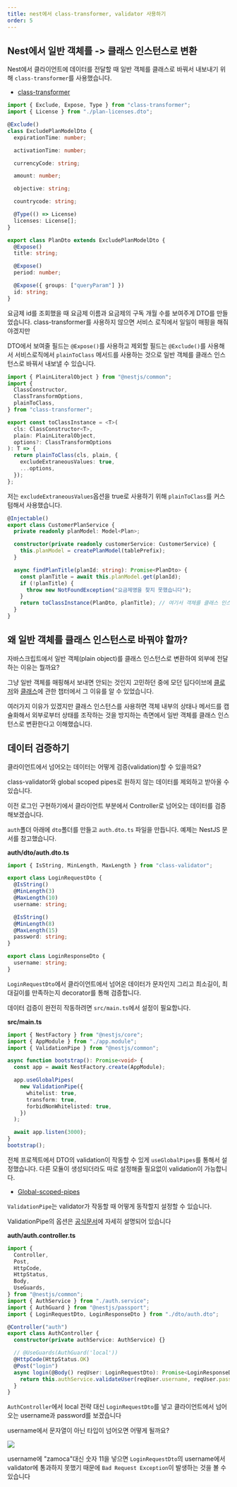 ```yaml
---
title: nest에서 class-transformer, validator 사용하기
order: 5
---
```


## Nest에서 일반 객체를 -> 클래스 인스턴스로 변환

Nest에서 클라이언트에 데이터를 전달할 때 일반 객체를 클래스로 바꿔서 내보내기 위해
`class-transformer`를 사용했습니다.

- [class-transformer](https://github.com/typestack/class-transformer)

```ts
import { Exclude, Expose, Type } from "class-transformer";
import { License } from "./plan-licenses.dto";

@Exclude()
class ExcludePlanModelDto {
  expirationTime: number;

  activationTime: number;

  currencyCode: string;

  amount: number;

  objective: string;

  countrycode: string;

  @Type(() => License)
  licenses: License[];
}

export class PlanDto extends ExcludePlanModelDto {
  @Expose()
  title: string;

  @Expose()
  period: number;

  @Expose({ groups: ["queryParam"] })
  id: string;
}
```

요금제 id를 조회했을 때 요금제 이름과 요금제의 구독 개월 수를 보여주게 DTO를 만들었습니다.
class-transformer를 사용하지 않으면 서비스 로직에서 일일이 매핑을 해줘야겠지만

DTO에서 보여줄 필드는 `@Expose()`를 사용하고 제외할 필드는 `@Exclude()`를 사용해서
서비스로직에서 `plainToClass` 메서드를 사용하는 것으로 일반 객체를 클래스 인스턴스로 바꿔서 내보낼 수 있습니다.

```ts
import { PlainLiteralObject } from "@nestjs/common";
import {
  ClassConstructor,
  ClassTransformOptions,
  plainToClass,
} from "class-transformer";

export const toClassInstance = <T>(
  cls: ClassConstructor<T>,
  plain: PlainLiteralObject,
  options?: ClassTransformOptions
): T => {
  return plainToClass(cls, plain, {
    excludeExtraneousValues: true,
    ...options,
  });
};
```

저는 `excludeExtraneousValues`옵션을 true로 사용하기 위해 `plainToClass`를 커스텀해서 사용했습니다.

```ts
@Injectable()
export class CustomerPlanService {
  private readonly planModel: Model<Plan>;

  constructor(private readonly customerService: CustomerService) {
    this.planModel = createPlanModel(tablePrefix);
  }

  async findPlanTitle(planId: string): Promise<PlanDto> {
    const planTitle = await this.planModel.get(planId);
    if (!planTitle) {
      throw new NotFoundException("요금제명을 찾지 못했습니다");
    }
    return toClassInstance(PlanDto, planTitle); // 여기서 객체를 클래스 인스턴스로 변환
  }
}
```

## 왜 일반 객체를 클래스 인스턴스로 바꿔야 할까?

자바스크립트에서 일반 객체(plain object)를 클래스 인스턴스로 변환하여 외부에 전달하는 이유는 뭘까요?

그냥 일반 객체를 매핑해서 보내면 안되는 것인지 고민하던 중에 모던 딥다이브에 [클로저](../deepdive/deepdive24.md)와 [클래스](../deepdive/deepdive25.md)에 관한 챕터에서 그 이유를 알 수 있었습니다.

여러가지 이유가 있겠지만 클래스 인스턴스를 사용하면 객체 내부의 상태나 메서드를 캡슐화해서 외부로부터 상태를 조작하는 것을 방지하는 측면에서 일반 객체를 클래스 인스턴스로 변환한다고 이해했습니다.

## 데이터 검증하기

클라이언트에서 넘어오는 데이터는 어떻게 검증(validation)할 수 있을까요?

class-validator와 global scoped pipes로 원하지 않는 데이터를 제외하고 받아올 수 있습니다.

이전 로그인 구현하기에서 클라이언트 부분에서 Controller로 넘어오는 데이터를 검증해보겠습니다.

`auth`폴더 아래에 `dto`폴더를 만들고 `auth.dto.ts` 파일을 만듭니다.
예제는 NestJS 문서를 참고했습니다.

**auth/dto/auth.dto.ts**

```typescript
import { IsString, MinLength, MaxLength } from "class-validator";

export class LoginRequestDto {
  @IsString()
  @MinLength(3)
  @MaxLength(10)
  username: string;

  @IsString()
  @MinLength(8)
  @MaxLength(15)
  password: string;
}

export class LoginResponseDto {
  username: string;
}
```

`LoginRequestDto`에서 클라이언트에서 넘어온 데이터가 문자인지 그리고 최소길이, 최대길이를 만족하는지 decorator를 통해 검증합니다.

데이터 검증이 완전히 작동하려면 `src/main.ts`에서 설정이 필요합니다.

**src/main.ts**

```typescript
import { NestFactory } from "@nestjs/core";
import { AppModule } from "./app.module";
import { ValidationPipe } from "@nestjs/common";

async function bootstrap(): Promise<void> {
  const app = await NestFactory.create(AppModule);

  app.useGlobalPipes(
    new ValidationPipe({
      whitelist: true,
      transform: true,
      forbidNonWhitelisted: true,
    })
  );

  await app.listen(3000);
}
bootstrap();
```

전체 프로젝트에서 DTO의 validation이 작동할 수 있게 `useGlobalPipes`를 통해서 설정했습니다.
다른 모듈이 생성되더라도 따로 설정해줄 필요없이 validation이 가능합니다.

- [Global-scoped-pipes](https://docs.nestjs.com/pipes#global-scoped-pipes)

`ValidationPipe`는 validator가 작동할 때 어떻게 동작할지 설정할 수 있습니다.

ValidationPipe의 옵션은 [공식문서](https://docs.nestjs.com/techniques/validation#using-the-built-in-validationpipe)에 자세히 설명되어 있습니다

**auth/auth.controller.ts**

```typescript
import {
  Controller,
  Post,
  HttpCode,
  HttpStatus,
  Body,
  UseGuards,
} from "@nestjs/common";
import { AuthService } from "./auth.service";
import { AuthGuard } from "@nestjs/passport";
import { LoginRequestDto, LoginResponseDto } from "./dto/auth.dto";

@Controller("auth")
export class AuthController {
  constructor(private authService: AuthService) {}

  // @UseGuards(AuthGuard('local'))
  @HttpCode(HttpStatus.OK)
  @Post("login")
  async login(@Body() reqUser: LoginRequestDto): Promise<LoginResponseDto> {
    return this.authService.validateUser(reqUser.username, reqUser.password);
  }
}
```

`AuthController`에서 local 전략 대신 `LoginRequestDto`를 넣고 클라이언트에서 넘어오는 username과 password를 보겠습니다

username에서 문자열이 아닌 타입이 넘어오면 어떻게 될까요?

![](https://github.com/Zamoca42/blog/assets/96982072/fae68fb2-b407-4fc9-9925-f3550455488c)

username에 "zamoca"대신 숫자 11을 넣으면 `LoginRequestDto`의 username에서 validator에 통과하지 못했기 때문에 `Bad Request Exception`이 발생하는 것을 볼 수 있습니다
